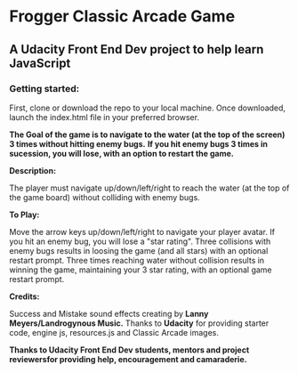 
# Frogger Classic Arcade Game
## A Udacity Front End Dev project to help learn JavaScript

### Getting started:
First, clone or download the repo to your local machine. Once downloaded, launch the index.html file in your preferred browser.

**The Goal of the game is to navigate to the water (at the top of the screen) 3 times without hitting enemy bugs.**
**If you hit enemy bugs 3 times in sucession, you will lose, with an option to restart the game.**

**Description:**

The player must navigate up/down/left/right to reach the water (at the top of the game board) without colliding with enemy bugs.

**To Play:**

Move the arrow keys up/down/left/right to navigate your player avatar. If you hit an enemy bug, you will lose a "star rating". 
Three collisions with enemy bugs results in loosing the game (and all stars) with an optional restart prompt.
Three times reaching water without collision results in winning the game, maintaining your 3 star rating, with an optional game restart prompt. 


**Credits:**

Success and Mistake sound effects creating by **Lanny Meyers/Landrogynous Music.**
Thanks to **Udacity** for providing starter code, engine js, resources.js and Classic Arcade images.

**Thanks to Udacity Front End Dev students, mentors and project reviewersfor providing help, encouragement and camaraderie.**


